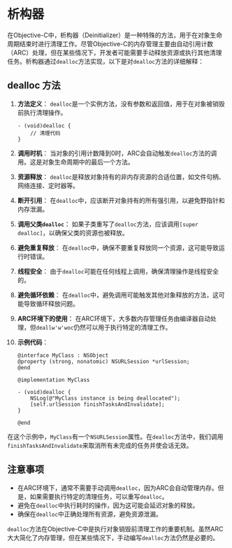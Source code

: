 # 析构器

在Objective-C中，析构器（Deinitializer）是一种特殊的方法，用于在对象生命周期结束时进行清理工作。尽管Objective-C的内存管理主要由自动引用计数（ARC）处理，但在某些情况下，开发者可能需要手动释放资源或执行其他清理任务。析构器通过`dealloc`方法实现，以下是对`dealloc`方法的详细解释：

## dealloc 方法

1. **方法定义**：
   `dealloc`是一个实例方法，没有参数和返回值，用于在对象被销毁前执行清理操作。

   ```objc
   - (void)dealloc {
       // 清理代码
   }
   ```

2. **调用时机**：
   当对象的引用计数降到0时，ARC会自动触发`dealloc`方法的调用。这是对象生命周期中的最后一个方法。

3. **资源释放**：
   `dealloc`是释放对象持有的非内存资源的合适位置，如文件句柄、网络连接、定时器等。

4. **断开引用**：
   在`dealloc`中，应该断开对象持有的所有强引用，以避免野指针和内存泄漏。

5. **调用父类`dealloc`**：
   如果子类重写了`dealloc`方法，应该调用`[super dealloc]`，以确保父类的资源也被释放。

6. **避免重复释放**：
   在`dealloc`中，确保不要重复释放同一个资源，这可能导致运行时错误。

7. **线程安全**：
   由于`dealloc`可能在任何线程上调用，确保清理操作是线程安全的。

8. **避免循环依赖**：
   在`dealloc`中，避免调用可能触发其他对象释放的方法，这可能导致循环释放问题。

9. **ARC环境下的使用**：
   在ARC环境下，大多数内存管理任务由编译器自动处理，但`deallw'w'woc`仍然可以用于执行特定的清理工作。

10. **示例代码**：

    ```objc
    @interface MyClass : NSObject
    @property (strong, nonatomic) NSURLSession *urlSession;
    @end

    @implementation MyClass

    - (void)dealloc {
        NSLog(@"MyClass instance is being deallocated");
        [self.urlSession finishTasksAndInvalidate];
    }

    @end
    ```

在这个示例中，`MyClass`有一个`NSURLSession`属性。在`dealloc`方法中，我们调用`finishTasksAndInvalidate`来取消所有未完成的任务并使会话无效。

## 注意事项

- 在ARC环境下，通常不需要手动调用`dealloc`，因为ARC会自动管理内存。但是，如果需要执行特定的清理任务，可以重写`dealloc`。
- 避免在`dealloc`中执行耗时的操作，因为这可能会延迟对象的释放。
- 确保在`dealloc`中正确处理所有资源，避免资源泄漏。

`dealloc`方法在Objective-C中是执行对象销毁前清理工作的重要机制。虽然ARC大大简化了内存管理，但在某些情况下，手动编写`dealloc`方法仍然是必要的。

